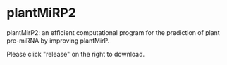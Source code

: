 # plantMiRP2
plantMirP2: an efﬁcient computational program for the prediction of plant pre-miRNA by improving plantMirP.

Please click "release" on the right to download.
